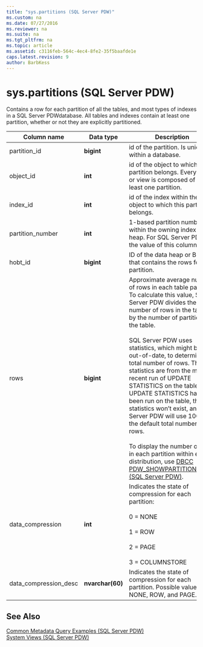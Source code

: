 ```yaml
---
title: "sys.partitions (SQL Server PDW)"
ms.custom: na
ms.date: 07/27/2016
ms.reviewer: na
ms.suite: na
ms.tgt_pltfrm: na
ms.topic: article
ms.assetid: c3116feb-564c-4ec4-8fe2-35f5baafde1e
caps.latest.revision: 9
author: BarbKess
---
```

# sys.partitions (SQL Server PDW)
Contains a row for each partition of all the tables, and most types of indexes in a SQL Server PDWdatabase. All tables and indexes contain at least one partition, whether or not they are explicitly partitioned.  
  
|Column name|Data type|Description|  
|---------------|-------------|---------------|  
|partition_id|**bigint**|id of the partition. Is unique within a database.|  
|object_id|**int**|id of the object to which this partition belongs. Every table or view is composed of at least one partition.|  
|index_id|**int**|id of the index within the object to which this partition belongs.|  
|partition_number|**int**|1-based partition number within the owning index or heap. For SQL Server PDW, the value of this column is 1.|  
|hobt_id|**bigint**|ID of the data heap or B-tree that contains the rows for this partition.|  
|rows|**bigint**|Approximate average number of rows in each table partition. To calculate this value, SQL Server PDW divides the number of rows in the table by the number of partitions in the table.<br /><br />SQL Server PDW uses statistics, which might be out-of-date, to determine the total number of rows. The statistics are from the most recent run of UPDATE STATISTICS on the table. If UPDATE STATISTICS has not been run on the table, the statistics won’t exist, and SQL Server PDW will use 1000 as the default total number of rows.<br /><br />To display the number of rows in each partition within each distribution, use [DBCC PDW_SHOWPARTITIONSTATS &#40;SQL Server PDW&#41;](../../mpp/sqlpdw/dbcc-pdw-showpartitionstats-sql-server-pdw.md).|  
|data_compression|**int**|Indicates the state of compression for each partition:<br /><br />0 = NONE<br /><br />1 = ROW<br /><br />2 = PAGE<br /><br />3 = COLUMNSTORE|  
|data_compression_desc|**nvarchar(60)**|Indicates the state of compression for each partition. Possible values are NONE, ROW, and PAGE.|  
  
## See Also  
[Common Metadata Query Examples &#40;SQL Server PDW&#41;](../../mpp/sqlpdw/common-metadata-query-examples-sql-server-pdw.md)  
[System Views &#40;SQL Server PDW&#41;](../../mpp/sqlpdw/system-views-sql-server-pdw.md)  
  
